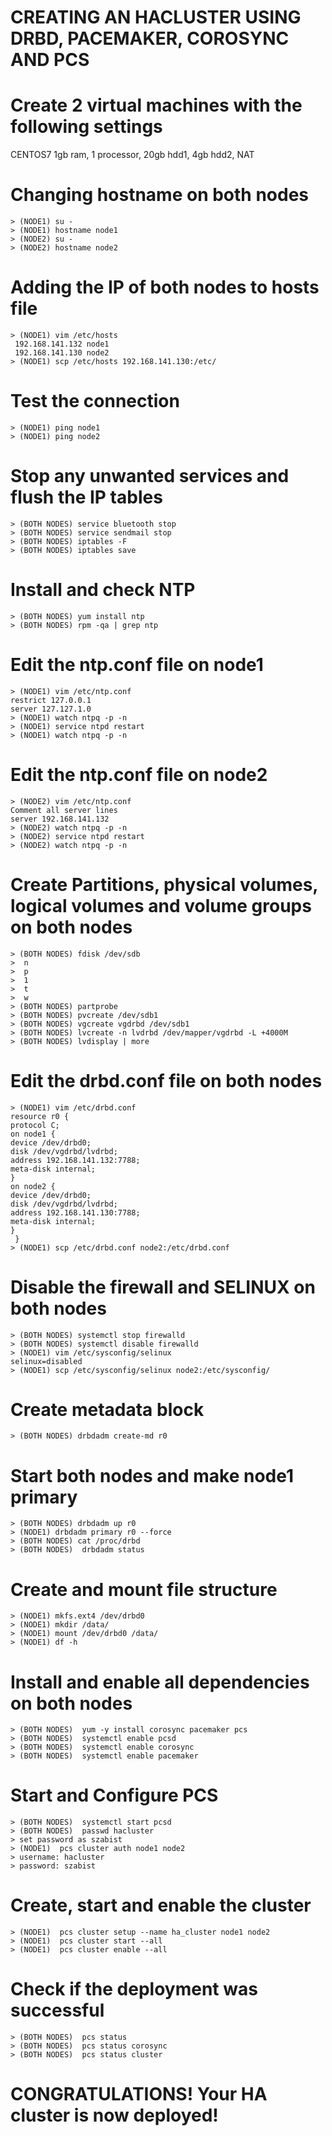 # CREATING AN HACLUSTER USING DRBD, PACEMAKER, COROSYNC AND PCS 
# Create 2 virtual machines with the following settings
CENTOS7
1gb ram, 1 processor, 20gb hdd1, 4gb hdd2, NAT
# Changing hostname on both nodes
```
> (NODE1) su -
> (NODE1) hostname node1
> (NODE2) su -
> (NODE2) hostname node2
```
# Adding the IP of both nodes to hosts file

```
> (NODE1) vim /etc/hosts
 192.168.141.132 node1
 192.168.141.130 node2
> (NODE1) scp /etc/hosts 192.168.141.130:/etc/
 ```
# Test the connection
 ```
> (NODE1) ping node1
> (NODE1) ping node2
 ```
# Stop any unwanted services and flush the IP tables
 ```
> (BOTH NODES) service bluetooth stop
> (BOTH NODES) service sendmail stop
> (BOTH NODES) iptables -F
> (BOTH NODES) iptables save
 ```
# Install and check NTP
 ```
> (BOTH NODES) yum install ntp
> (BOTH NODES) rpm -qa | grep ntp
 ```
# Edit the ntp.conf file on node1
 ```
> (NODE1) vim /etc/ntp.conf
 restrict 127.0.0.1
 server 127.127.1.0
> (NODE1) watch ntpq -p -n
> (NODE1) service ntpd restart
> (NODE1) watch ntpq -p -n
 ```
# Edit the ntp.conf file on node2
 ```
> (NODE2) vim /etc/ntp.conf
 Comment all server lines
 server 192.168.141.132
> (NODE2) watch ntpq -p -n
> (NODE2) service ntpd restart
> (NODE2) watch ntpq -p -n
 ```
# Create Partitions, physical volumes, logical volumes and volume groups on both nodes
 ```
> (BOTH NODES) fdisk /dev/sdb
>  n
>  p
>  1
>  t
>  w
> (BOTH NODES) partprobe
> (BOTH NODES) pvcreate /dev/sdb1
> (BOTH NODES) vgcreate vgdrbd /dev/sdb1
> (BOTH NODES) lvcreate -n lvdrbd /dev/mapper/vgdrbd -L +4000M
> (BOTH NODES) lvdisplay | more
 ```
# Edit the drbd.conf file on both nodes
 ```
> (NODE1) vim /etc/drbd.conf
 resource r0 {
 protocol C;
 on node1 {
 device /dev/drbd0;
 disk /dev/vgdrbd/lvdrbd;
 address 192.168.141.132:7788;
 meta-disk internal;
 }
 on node2 {
 device /dev/drbd0;
 disk /dev/vgdrbd/lvdrbd;
 address 192.168.141.130:7788;
 meta-disk internal;
 }
  }
> (NODE1) scp /etc/drbd.conf node2:/etc/drbd.conf
 ```
# Disable the firewall and SELINUX on both nodes
 ```
> (BOTH NODES) systemctl stop firewalld
> (BOTH NODES) systemctl disable firewalld
> (NODE1) vim /etc/sysconfig/selinux
 selinux=disabled
> (NODE1) scp /etc/sysconfig/selinux node2:/etc/sysconfig/
 ```
# Create metadata block
 ```
> (BOTH NODES) drbdadm create-md r0
 ```
# Start both nodes and make node1 primary
 ```
> (BOTH NODES) drbdadm up r0
> (NODE1) drbdadm primary r0 --force
> (BOTH NODES) cat /proc/drbd
> (BOTH NODES)  drbdadm status
 ```
# Create and mount file structure
 ```
> (NODE1) mkfs.ext4 /dev/drbd0
> (NODE1) mkdir /data/
> (NODE1) mount /dev/drbd0 /data/
> (NODE1) df -h
 ```
# Install and enable all dependencies on both nodes
 ```
> (BOTH NODES)  yum -y install corosync pacemaker pcs
> (BOTH NODES)  systemctl enable pcsd
> (BOTH NODES)  systemctl enable corosync
> (BOTH NODES)  systemctl enable pacemaker
 ```
# Start and Configure PCS
 ```
> (BOTH NODES)  systemctl start pcsd
> (BOTH NODES)  passwd hacluster
> set password as szabist
> (NODE1)  pcs cluster auth node1 node2
> username: hacluster
> password: szabist
 ```
# Create, start and enable the cluster
 ```
> (NODE1)  pcs cluster setup --name ha_cluster node1 node2
> (NODE1)  pcs cluster start --all
> (NODE1)  pcs cluster enable --all
 ```
# Check if the deployment was successful
 ```
> (BOTH NODES)  pcs status
> (BOTH NODES)  pcs status corosync
> (BOTH NODES)  pcs status cluster
 ```

# CONGRATULATIONS! Your HA cluster is now deployed!


